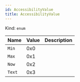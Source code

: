 ```yaml
---
id: AccessibilityValue
title: AccessibilityValue
---
```


Kind: `enum`

| Name |  Value | Description |
|--|--|--|
|`Min` | 0x0  |  |
|`Max` | 0x1  |  |
|`Now` | 0x2  |  |
|`Text` | 0x3  |  |
